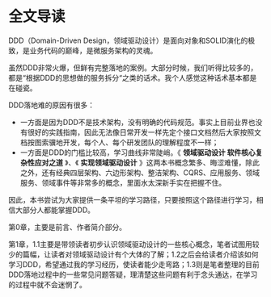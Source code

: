 # 全文导读

DDD（Domain-Driven Design，领域驱动设计）是面向对象和SOLID演化的极致，是业务代码的巅峰，是微服务架构的灵魂。

虽然DDD非常火爆，但鲜有完整落地的案例。大部分时候，我们听得比较多的，都是“根据DDD的思想做的服务拆分“之类的话术。我个人感觉这种话术基本都是在碰瓷。

DDD落地难的原因有很多：

- 一方面是因为DDD不是技术架构，没有明确的代码规范。事实上目前业界也没有很好的实践指南，因此无法像日常开发一样先定个接口文档然后大家按照文档按图索骥地开发，每个人、每个研发团队的理解程度不一样；
- 一方面是DDD的门槛比较高，学习曲线非常陡峭。《 **领域驱动设计 软件核心复杂性应对之道** 》、《 **实现领域驱动设计** 》这两本书概念繁多、晦涩难懂，除此之外，还有经典四层架构、六边形架构、整洁架构、CQRS、应用服务、领域服务、领域事件等非常多的概念，里面水太深新手实在把握不住。

因此，本书尝试为大家提供一条平坦的学习路径，只要按照这个路径进行学习，相信大部分人都能掌握DDD。

第0章，主要是前言、作者简介部分。

第1章，1.1主要是带领读者初步认识领域驱动设计的一些核心概念，笔者试图用较少的篇幅，让读者对领域驱动设计有个大体的了解；1.2之后会给读者介绍该如何学习DDD，希望通过我的学习经历，使读者能少走弯路；1.3则是笔者整理的目前DDD落地过程中的一些常见问题答疑，理清楚这些问题有利于念头通达，在学习的过程中就不会迷惘了。

